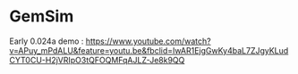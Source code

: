 # GemSim
Early 0.024a demo : https://www.youtube.com/watch?v=APuy_mPdALU&feature=youtu.be&fbclid=IwAR1EjgGwKy4baL7ZJgyKLudCYT0CU-H2jVRIpO3tQFOQMFqAJLZ-Je8k9QQ
